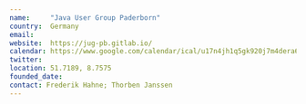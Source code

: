 ```yaml
---
name:     "Java User Group Paderborn"
country:  Germany
email:  
website:  https://jug-pb.gitlab.io/
calendar: https://www.google.com/calendar/ical/u17n4jh1q5gk920j7m4dera66s%40group.calendar.google.com/public/basic.ics
twitter:  
location: 51.7189, 8.7575
founded_date:
contact: Frederik Hahne; Thorben Janssen
---
```

